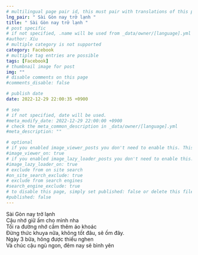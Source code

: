 ```yaml
---
# multilingual page pair id, this must pair with translations of this page. (This name must be unique)
lng_pair: " Sài Gòn nay trở lạnh "
title: " Sài Gòn nay trở lạnh "
# post specific
# if not specified, .name will be used from _data/owner/[language].yml
#author: Xíu
# multiple category is not supported
category: Facebook
# multiple tag entries are possible
tags: [Facebook]
# thumbnail image for post
img: ""
# disable comments on this page
#comments_disable: false

# publish date
date: 2022-12-29 22:00:35 +0900

# seo
# if not specified, date will be used.
#meta_modify_date: 2022-12-29 22:00:00 +0900
# check the meta_common_description in _data/owner/[language].yml
#meta_description: ""

# optional
# if you enabled image_viewer_posts you don't need to enable this. This is only if image_viewer_posts = false
#image_viewer_on: true
# if you enabled image_lazy_loader_posts you don't need to enable this. This is only if image_lazy_loader_posts = false
#image_lazy_loader_on: true
# exclude from on site search
#on_site_search_exclude: true
# exclude from search engines
#search_engine_exclude: true
# to disable this page, simply set published: false or delete this file
#published: false
---
```

Sài Gòn nay trở lạnh<br>
Cậu nhớ giữ ấm cho mình nha<br>
Tối ra đường nhớ cầm thêm áo khoác<br>
Đừng thức khuya nữa, không tốt đâu, sẽ ốm đây.<br>
Ngày 3 bữa, hông được thiếu nghen<br>
Và chúc cậu ngủ ngon, đêm nay sẽ bình yên<br>
<!-- outline-end -->

<br>


